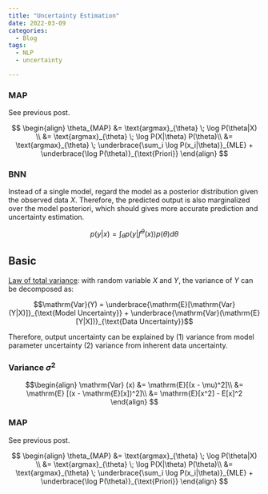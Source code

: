 ```yaml
---
title: "Uncertainty Estimation"
date: 2022-03-09
categories:
  - Blog
tags:
  - NLP
  - uncertainty

---
```


### MAP

See previous post.

$$
\begin{align}
\theta_{MAP} &= \text{argmax}_{\theta} \; \log P(\theta|X) \\
&= \text{argmax}_{\theta} \; \log P(X|\theta) P(\theta)\\
&= \text{argmax}_{\theta} \; \underbrace{\sum_i \log P(x_i|\theta)}_{MLE} + \underbrace{\log P(\theta)}_{\text{Priori}}
\end{align}
$$

### BNN

Instead of a single model, regard the model as a posterior distribution given the observed data $X$. Therefore, the predicted output is also marginalized over the model posteriori, which should gives more accurate prediction and uncertainty estimation.

$$p(y|x) = \int_{\theta} p(y|f^{\theta}(x)) p(\theta) d\theta$$

## Basic

[Law of total variance](https://en.wikipedia.org/wiki/Law_of_total_variance): with random variable $X$ and $Y$, the variance of $Y$ can be decomposed as:

$$\mathrm{Var}(Y) = \underbrace{\mathrm{E}[\mathrm{Var}(Y|X)]}_{\text{Model Uncertainty}} + \underbrace{\mathrm{Var}(\mathrm{E}[Y|X])}_{\text{Data Uncertainty}}$$

Therefore, output uncertainty can be explained by (1) variance from model parameter uncertainty (2) variance from inherent data uncertainty.

### Variance $\sigma^2$

$$\begin{align}
\mathrm{Var} (x) &= \mathrm{E}[(x - \mu)^2]\\
&= \mathrm{E} [(x - \mathrm{E}[x])^2]\\
&= \mathrm{E}[x^2] - E[x]^2
\end{align}
$$

### MAP

See previous post.

$$
\begin{align}
\theta_{MAP} &= \text{argmax}_{\theta} \; \log P(\theta|X) \\
&= \text{argmax}_{\theta} \; \log P(X|\theta) P(\theta)\\
&= \text{argmax}_{\theta} \; \underbrace{\sum_i \log P(x_i|\theta)}_{MLE} + \underbrace{\log P(\theta)}_{\text{Priori}}
\end{align}
$$


